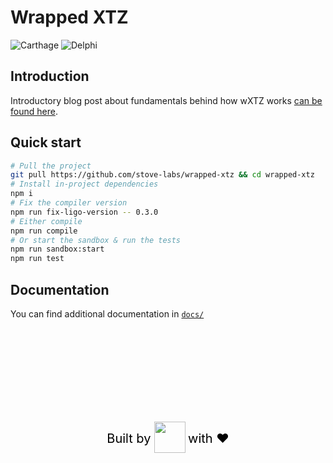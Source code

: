 # Wrapped XTZ

![Carthage](https://github.com/stove-labs/wrapped-xtz/workflows/Carthage/badge.svg?branch=dev) ![Delphi](https://github.com/stove-labs/wrapped-xtz/workflows/Delphi/badge.svg?branch=dev)

## Introduction

Introductory blog post about fundamentals behind how wXTZ works [can be found here](https://forum.tezosagora.org/t/wrapped-tezos/2195).

## Quick start

```bash
# Pull the project
git pull https://github.com/stove-labs/wrapped-xtz && cd wrapped-xtz
# Install in-project dependencies
npm i
# Fix the compiler version
npm run fix-ligo-version -- 0.3.0
# Either compile
npm run compile
# Or start the sandbox & run the tests
npm run sandbox:start
npm run test
```

## Documentation
You can find additional documentation in [`docs/`](docs/setup.md)

<div style="text-align: center; padding-top:150px">
<a style="text-decoration: none; color: rgba(0,0,0,1)" href="https://stove-labs.com">
<span style="position:relative;top:-16px; font-size: 20px">Built by </span>
<img src="https://stove-labs.com/logo_transparent.png" width="50px"/> 
<span style="position:relative;top:-16px; font-size: 20px">with ❤️ </span>

</a>
</div>